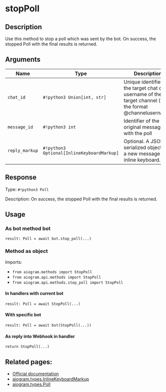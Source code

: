 # stopPoll

## Description

Use this method to stop a poll which was sent by the bot. On success, the stopped Poll with the final results is returned.


## Arguments

| Name | Type | Description |
| - | - | - |
| `chat_id` | `#!python3 Union[int, str]` | Unique identifier for the target chat or username of the target channel (in the format @channelusername) |
| `message_id` | `#!python3 int` | Identifier of the original message with the poll |
| `reply_markup` | `#!python3 Optional[InlineKeyboardMarkup]` | Optional. A JSON-serialized object for a new message inline keyboard. |



## Response

Type: `#!python3 Poll`

Description: On success, the stopped Poll with the final results is returned.


## Usage


### As bot method bot

```python3
result: Poll = await bot.stop_poll(...)
```

### Method as object

Imports:

- `from aiogram.methods import StopPoll`
- `from aiogram.api.methods import StopPoll`
- `from aiogram.api.methods.stop_poll import StopPoll`

#### In handlers with current bot
```python3
result: Poll = await StopPoll(...)
```

#### With specific bot
```python3
result: Poll = await bot(StopPoll(...))
```
#### As reply into Webhook in handler
```python3
return StopPoll(...)
```



## Related pages:

- [Official documentation](https://core.telegram.org/bots/api#stoppoll)
- [aiogram.types.InlineKeyboardMarkup](../types/inline_keyboard_markup.md)
- [aiogram.types.Poll](../types/poll.md)
